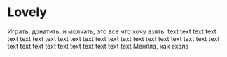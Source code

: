 # Lovely
Играть, донатить, и молчать, это все что хочу взять.
text
text
text
text
text
text
text
text
text
text
text
text
text
text
text
text
text
text
text
text
text
text
text
text
text
text
text
text
text
text
text
Меняла, как ехала
